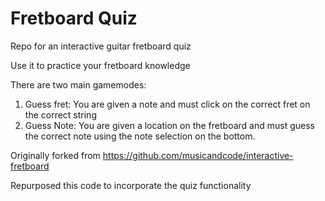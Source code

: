 # Fretboard Quiz

Repo for an interactive guitar fretboard quiz

Use it to practice your fretboard knowledge

There are two main gamemodes: 

1. Guess fret: You are given a note and must click on the correct fret on the correct string
2. Guess Note: You are given a location on the fretboard and must guess the correct note using the note selection on the bottom.

Originally forked from https://github.com/musicandcode/interactive-fretboard 

Repurposed this code to incorporate the quiz functionality